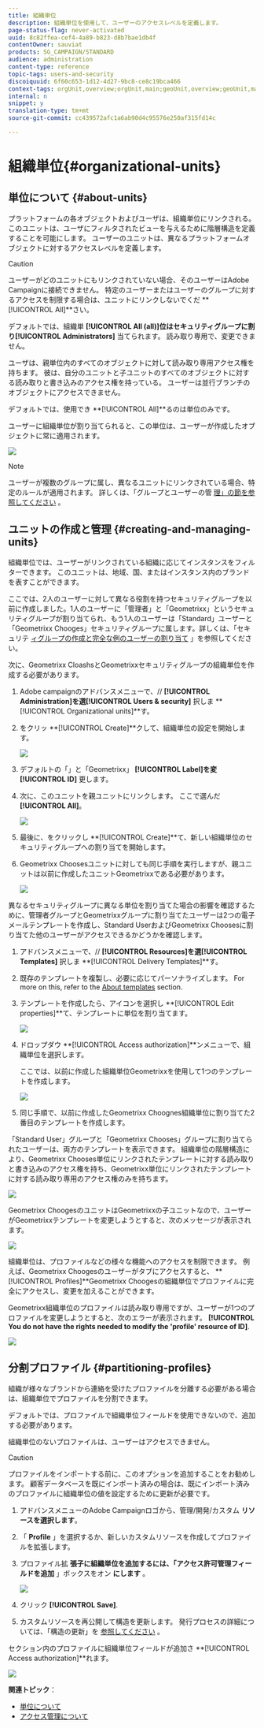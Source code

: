 ```yaml
---
title: 組織単位
description: 組織単位を使用して、ユーザーのアクセスレベルを定義します。
page-status-flag: never-activated
uuid: 8c82ffea-cef4-4a89-b823-d8b7bae1db4f
contentOwner: sauviat
products: SG_CAMPAIGN/STANDARD
audience: administration
content-type: reference
topic-tags: users-and-security
discoiquuid: 6f60c653-1d12-4d27-9bc8-ce8c19bca466
context-tags: orgUnit,overview;orgUnit,main;geoUnit,overview;geoUnit,main
internal: n
snippet: y
translation-type: tm+mt
source-git-commit: cc439572afc1a6ab90d4c95576e250af315fd14c

---
```



# 組織単位{#organizational-units}

## 単位について {#about-units}

プラットフォームの各オブジェクトおよびユーザは、組織単位にリンクされる。 このユニットは、ユーザにフィルタされたビューを与えるために階層構造を定義することを可能にします。 ユーザーのユニットは、異なるプラットフォームオブジェクトに対するアクセスレベルを定義します。

>[!CAUTION]
>
>ユーザーがどのユニットにもリンクされていない場合、そのユーザーはAdobe Campaignに接続できません。 特定のユーザーまたはユーザーのグループに対するアクセスを制限する場合は、ユニットにリンクしないでくだ **[!UICONTROL All]**さい。
>
>デフォルトでは、組織単 **[!UICONTROL All (all)]**位はセキュリティグループに割り**[!UICONTROL Administrators]** 当てられます。 読み取り専用で、変更できません。

ユーザは、親単位内のすべてのオブジェクトに対して読み取り専用アクセス権を持ちます。 彼は、自分のユニットと子ユニットのすべてのオブジェクトに対する読み取りと書き込みのアクセス権を持っている。 ユーザーは並行ブランチのオブジェクトにアクセスできません。

デフォルトでは、使用でき **[!UICONTROL All]**るのは単位のみです。

ユーザーに組織単位が割り当てられると、この単位は、ユーザーが作成したオブジェクトに常に適用されます。

![](assets/user_management_2.png)

>[!NOTE]
>
>ユーザーが複数のグループに属し、異なるユニットにリンクされている場合、特定のルールが適用されます。 詳しくは、「グループとユーザーの管 [理」の節を参照してください](../../administration/using/managing-groups-and-users.md) 。

## ユニットの作成と管理 {#creating-and-managing-units}

組織単位では、ユーザーがリンクされている組織に応じてインスタンスをフィルターできます。 このユニットは、地域、国、またはインスタンス内のブランドを表すことができます。

ここでは、2人のユーザーに対して異なる役割を持つセキュリティグループを以前に作成しました。1人のユーザーに「管理者」と「Geometrixx」というセキュリティグループが割り当てられ、もう1人のユーザーは「Standard」ユーザーと「Geometrixx Chooges」セキュリティグループに属します。詳しくは、「セキュリテ [ィグループの作成と完全な例のユーザーの割り当て](../../administration/using/managing-groups-and-users.md#creating-a-security-group-and-assigning-users) 」を参照してください。

次に、Geometrixx CloashsとGeometrixxセキュリティグループの組織単位を作成する必要があります。

1. Adobe campaignのアドバンスメニューで、// **[!UICONTROL Administration]**を選**[!UICONTROL Users & security]** 択しま **[!UICONTROL Organizational units]**す。
1. をクリッ **[!UICONTROL Create]**クして、組織単位の設定を開始します。

   ![](assets/manage_units_1.png)

1. デフォルトの「」と「Geometrixx」 **[!UICONTROL Label]**を変**[!UICONTROL ID]** 更します。
1. 次に、このユニットを親ユニットにリンクします。 ここで選んだ **[!UICONTROL All]**。

   ![](assets/manage_units_2.png)

1. 最後に、をクリックし **[!UICONTROL Create]**て、新しい組織単位のセキュリティグループへの割り当てを開始します。
1. Geometrixx Choosesユニットに対しても同じ手順を実行しますが、親ユニットは以前に作成したユニットGeometrixxである必要があります。

   ![](assets/manage_units_3.png)

異なるセキュリティグループに異なる単位を割り当てた場合の影響を確認するために、管理者グループとGeometrixxグループに割り当てたユーザーは2つの電子メールテンプレートを作成し、Standard UserおよびGeometrixx Choosesに割り当てた他のユーザーがアクセスできるかどうかを確認します。

1. アドバンスメニューで、// **[!UICONTROL Resources]**を選**[!UICONTROL Templates]** 択しま **[!UICONTROL Delivery Templates]**す。
1. 既存のテンプレートを複製し、必要に応じてパーソナライズします。 For more on this, refer to the [About templates](../../start/using/marketing-activity-templates.md) section.
1. テンプレートを作成したら、アイコンを選択し **[!UICONTROL Edit properties]**て、テンプレートに単位を割り当てます。

   ![](assets/manage_units_6.png)

1. ドロップダウ **[!UICONTROL Access authorization]**ンメニューで、組織単位を選択します。

   ここでは、以前に作成した組織単位Geometrixxを使用して1つのテンプレートを作成します。

   ![](assets/manage_units_5.png)

1. 同じ手順で、以前に作成したGeometrixx Choognes組織単位に割り当てた2番目のテンプレートを作成します。

「Standard User」グループと「Geometrixx Chooses」グループに割り当てられたユーザーは、両方のテンプレートを表示できます。 組織単位の階層構造により、Geometrixx Chooses単位にリンクされたテンプレートに対する読み取りと書き込みのアクセス権を持ち、Geometrixx単位にリンクされたテンプレートに対する読み取り専用のアクセス権のみを持ちます。

![](assets/manage_units_7.png)

Geometrixx ChoogesのユニットはGeometrixxの子ユニットなので、ユーザーがGeometrixxテンプレートを変更しようとすると、次のメッセージが表示されます。

![](assets/manage_units_8.png)

組織単位は、プロファイルなどの様々な機能へのアクセスを制限できます。 例えば、Geometrixx Choogesのユーザーがタブにアクセスすると、 **[!UICONTROL Profiles]**Geometrixx Choogesの組織単位でプロファイルに完全にアクセスし、変更を加えることができます。

Geometrixx組織単位のプロファイルは読み取り専用ですが、ユーザーが1つのプロファイルを変更しようとすると、次のエラーが表示されます。 **[!UICONTROL You do not have the rights needed to modify the 'profile' resource of ID]**.

![](assets/manage_units_10.png)

## 分割プロファイル {#partitioning-profiles}

組織が様々なブランドから連絡を受けたプロファイルを分離する必要がある場合は、組織単位でプロファイルを分割できます。

デフォルトでは、プロファイルで組織単位フィールドを使用できないので、追加する必要があります。

組織単位のないプロファイルは、ユーザーはアクセスできません。

>[!CAUTION]
>
>プロファイルをインポートする前に、このオプションを追加することをお勧めします。 顧客データベースを既にインポート済みの場合は、既にインポート済みのプロファイルに組織単位の値を設定するために更新が必要です。

1. アドバンスメニューのAdobe Campaignロゴから、管理/開発/カスタム **リソースを選択します**。
1. 「 **Profile** 」を選択するか、新しいカスタムリソースを作成してプロファイルを拡張します。
1. プロファイル拡 **張子に組織単位を追加するには、「アクセス許可管理フィールドを追加** 」ボックスをオン **にします** 。

   ![](assets/user_management_9.png)

1. クリック **[!UICONTROL Save]**.
1. カスタムリソースを再公開して構造を更新します。 発行プロセスの詳細については、「構造の更新」を [参照してください](../../developing/using/data-model-concepts.md) 。

セクション内のプロファイルに組織単位フィールドが追加さ **[!UICONTROL Access authorization]**れます。

![](assets/user_management_10.png)

**関連トピック**：

* [単位について](../../administration/using/organizational-units.md#about-units)
* [アクセス管理について](../../administration/using/about-access-management.md)

